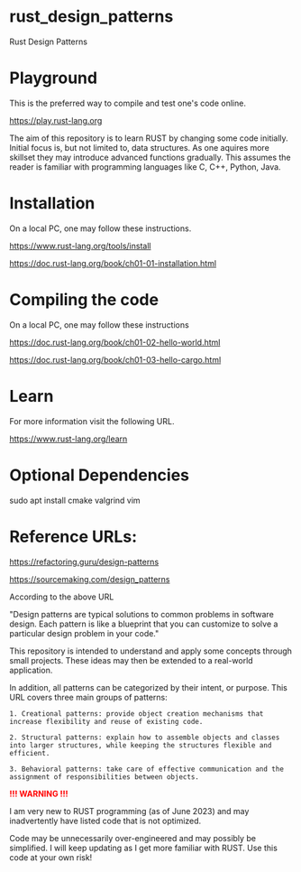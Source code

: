 # rust_design_patterns
Rust Design Patterns

# Playground
This is the preferred way to compile and test one's code online.

https://play.rust-lang.org

The aim of this repository is to learn RUST by changing some code initially. Initial focus is, but not limited to, data structures. 
As one aquires more skillset they may introduce advanced functions gradually.
This assumes the reader is familiar with programming languages like C, C++, Python, Java.

# Installation
On a local PC, one may follow these instructions.

https://www.rust-lang.org/tools/install

https://doc.rust-lang.org/book/ch01-01-installation.html

# Compiling the code
On a local PC, one may follow these instructions

https://doc.rust-lang.org/book/ch01-02-hello-world.html

https://doc.rust-lang.org/book/ch01-03-hello-cargo.html

# Learn
For more information visit the following URL.

https://www.rust-lang.org/learn

# Optional Dependencies
sudo apt install cmake valgrind vim

# Reference URLs:

https://refactoring.guru/design-patterns

https://sourcemaking.com/design_patterns


According to the above URL 

"Design patterns are typical solutions to common problems in software design. Each pattern is like a blueprint that you can customize to solve a particular design problem in your code."

This repository is intended to understand and apply some concepts through small projects. These ideas may then be extended to a real-world application.


In addition, all patterns can be categorized by their intent, or purpose. This URL covers three main groups of patterns:

    1. Creational patterns: provide object creation mechanisms that increase flexibility and reuse of existing code.

    2. Structural patterns: explain how to assemble objects and classes into larger structures, while keeping the structures flexible and efficient.

    3. Behavioral patterns: take care of effective communication and the assignment of responsibilities between objects.

<span style="color:red"> **!!! WARNING !!!** </span>

I am very new to RUST programming (as of June 2023)  and may inadvertently have listed code that is not optimized.

Code may be unnecessarily over-engineered and may possibly be simplified. I will keep updating as I get more familiar with RUST. Use this code at your own risk!



